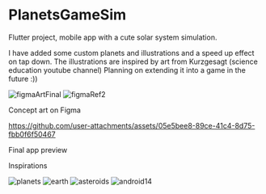 # PlanetsGameSim
Flutter project, mobile app with a cute solar system simulation.

I have added some custom planets and illustrations and a speed up effect on tap down. 
The illustrations are inspired by art from Kurzgesagt (science education youtube channel)
Planning on extending it into a game in the future :))

![figmaArtFinal](https://github.com/user-attachments/assets/14db8765-7d36-4ec0-aa79-a95bacb7a9b8)
![figmaRef2](https://github.com/user-attachments/assets/8dcc716f-54d5-4989-b9bc-f3109f3605ca)

Concept art on Figma 


https://github.com/user-attachments/assets/05e5bee8-89ce-41c4-8d75-fbb0f6f50467

Final app preview


Inspirations

![planets](https://github.com/user-attachments/assets/ff9fe499-27d3-464f-b4ef-388e398886f0)
![earth](https://github.com/user-attachments/assets/a09b7fcf-4ccc-4e2f-bf5f-aecbf108217f)
![asteroids](https://github.com/user-attachments/assets/b13bacff-327f-4a27-96d0-dc7bd271abdb)
![android14](https://github.com/user-attachments/assets/38f2e2fb-0b51-481f-b502-c371ad77ff19)
